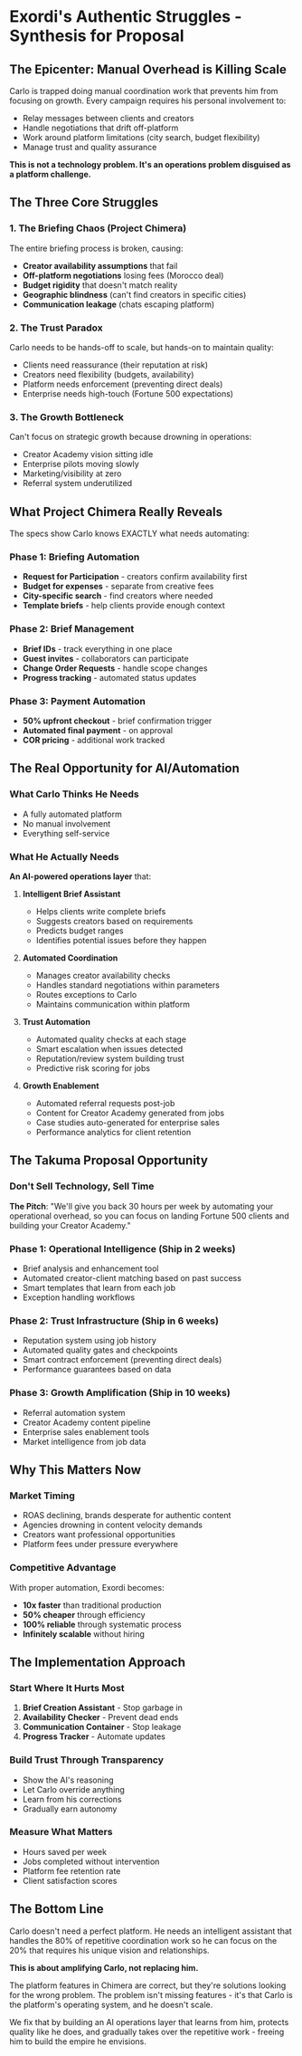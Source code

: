 # Exordi's Authentic Struggles - Synthesis for Proposal

## The Epicenter: Manual Overhead is Killing Scale

Carlo is trapped doing manual coordination work that prevents him from focusing on growth. Every campaign requires his personal involvement to:
- Relay messages between clients and creators
- Handle negotiations that drift off-platform  
- Work around platform limitations (city search, budget flexibility)
- Manage trust and quality assurance

**This is not a technology problem. It's an operations problem disguised as a platform challenge.**

## The Three Core Struggles

### 1. The Briefing Chaos (Project Chimera)
The entire briefing process is broken, causing:
- **Creator availability assumptions** that fail
- **Off-platform negotiations** losing fees (Morocco deal)
- **Budget rigidity** that doesn't match reality
- **Geographic blindness** (can't find creators in specific cities)
- **Communication leakage** (chats escaping platform)

### 2. The Trust Paradox
Carlo needs to be hands-off to scale, but hands-on to maintain quality:
- Clients need reassurance (their reputation at risk)
- Creators need flexibility (budgets, availability)
- Platform needs enforcement (preventing direct deals)
- Enterprise needs high-touch (Fortune 500 expectations)

### 3. The Growth Bottleneck
Can't focus on strategic growth because drowning in operations:
- Creator Academy vision sitting idle
- Enterprise pilots moving slowly
- Marketing/visibility at zero
- Referral system underutilized

## What Project Chimera Really Reveals

The specs show Carlo knows EXACTLY what needs automating:

### Phase 1: Briefing Automation
- **Request for Participation** - creators confirm availability first
- **Budget for expenses** - separate from creative fees
- **City-specific search** - find creators where needed
- **Template briefs** - help clients provide enough context

### Phase 2: Brief Management  
- **Brief IDs** - track everything in one place
- **Guest invites** - collaborators can participate
- **Change Order Requests** - handle scope changes
- **Progress tracking** - automated status updates

### Phase 3: Payment Automation
- **50% upfront checkout** - brief confirmation trigger
- **Automated final payment** - on approval
- **COR pricing** - additional work tracked

## The Real Opportunity for AI/Automation

### What Carlo Thinks He Needs
- A fully automated platform
- No manual involvement
- Everything self-service

### What He Actually Needs
**An AI-powered operations layer** that:

1. **Intelligent Brief Assistant**
   - Helps clients write complete briefs
   - Suggests creators based on requirements
   - Predicts budget ranges
   - Identifies potential issues before they happen

2. **Automated Coordination**
   - Manages creator availability checks
   - Handles standard negotiations within parameters
   - Routes exceptions to Carlo
   - Maintains communication within platform

3. **Trust Automation**
   - Automated quality checks at each stage
   - Smart escalation when issues detected
   - Reputation/review system building trust
   - Predictive risk scoring for jobs

4. **Growth Enablement**
   - Automated referral requests post-job
   - Content for Creator Academy generated from jobs
   - Case studies auto-generated for enterprise sales
   - Performance analytics for client retention

## The Takuma Proposal Opportunity

### Don't Sell Technology, Sell Time

**The Pitch**: "We'll give you back 30 hours per week by automating your operational overhead, so you can focus on landing Fortune 500 clients and building your Creator Academy."

### Phase 1: Operational Intelligence (Ship in 2 weeks)
- Brief analysis and enhancement tool
- Automated creator-client matching based on past success
- Smart templates that learn from each job
- Exception handling workflows

### Phase 2: Trust Infrastructure (Ship in 6 weeks)
- Reputation system using job history
- Automated quality gates and checkpoints
- Smart contract enforcement (preventing direct deals)
- Performance guarantees based on data

### Phase 3: Growth Amplification (Ship in 10 weeks)
- Referral automation system
- Creator Academy content pipeline
- Enterprise sales enablement tools
- Market intelligence from job data

## Why This Matters Now

### Market Timing
- ROAS declining, brands desperate for authentic content
- Agencies drowning in content velocity demands
- Creators want professional opportunities
- Platform fees under pressure everywhere

### Competitive Advantage
With proper automation, Exordi becomes:
- **10x faster** than traditional production
- **50% cheaper** through efficiency
- **100% reliable** through systematic process
- **Infinitely scalable** without hiring

## The Implementation Approach

### Start Where It Hurts Most
1. **Brief Creation Assistant** - Stop garbage in
2. **Availability Checker** - Prevent dead ends
3. **Communication Container** - Stop leakage
4. **Progress Tracker** - Automate updates

### Build Trust Through Transparency
- Show the AI's reasoning
- Let Carlo override anything
- Learn from his corrections
- Gradually earn autonomy

### Measure What Matters
- Hours saved per week
- Jobs completed without intervention
- Platform fee retention rate
- Client satisfaction scores

## The Bottom Line

Carlo doesn't need a perfect platform. He needs an intelligent assistant that handles the 80% of repetitive coordination work so he can focus on the 20% that requires his unique vision and relationships.

**This is about amplifying Carlo, not replacing him.**

The platform features in Chimera are correct, but they're solutions looking for the wrong problem. The problem isn't missing features - it's that Carlo is the platform's operating system, and he doesn't scale.

We fix that by building an AI operations layer that learns from him, protects quality like he does, and gradually takes over the repetitive work - freeing him to build the empire he envisions.
